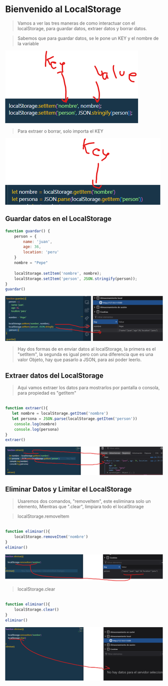 # Bienvenido al LocalStorage

> Vamos a ver las tres maneras de como interactuar con el localStorage, para guardar datos, extraer datos y borrar datos.

> Sabemos que para guardar datos, se le pone un KEY y el nombre de la variable 

![alt text](img/guardar.png)

> Para extraer o borrar, solo importa el KEY
> 
![alt text](img/extraer.png)
## Guardar datos en el LocalStorage

```js
function guardar() {
    person = {
        name: 'juan',
        age: 36,
        location: 'peru'
    }
    nombre = "Pepe"

    localStorage.setItem('nombre', nombre);
    localStorage.setItem('person', JSON.stringify(person));
}
guardar()

```
![alt text](img/parte1.png)

> Hay dos formas de en enviar datos al localStorage, la primera es el "setItem", la segunda es igual pero con una diferencia que es una valor Objeto, hay que pasarlo a JSON, para asi poder leerlo.


## Extraer datos del LocalStorage

> Aqui vamos extraer los datos para mostrarlos por pantalla o consola, para propiedad es "getItem"


```js

function extraer(){
   let nombre = localStorage.getItem('nombre')
   let persona = JSON.parse(localStorage.getItem('person'))
    console.log(nombre)
    console.log(persona)
}
extraer()
```
![alt text](img/parte2.png)

## Eliminar Datos y Limitar el LocalStorage

> Usaremos dos comandos, "removeItem", este esliminara solo un elemento, Mientras que ".clear", limpiara todo el localStorage

> localStorage.removeItem

```js

function eliminar(){
    localStorage.removeItem('nombre')
}
eliminar()

```
![alt text](img/parte3.png)

> localStorage.clear

```js

function eliminar(){
    localStorage.clear()
}
eliminar()

```
![alt text](img/parte4.png)